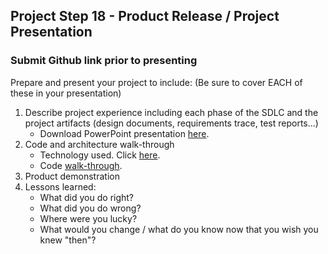 ## Project Step 18 - Product Release / Project Presentation
### Submit Github link prior to presenting

Prepare and present your project to include: (Be sure to cover EACH of these in your presentation)

1. Describe project experience including each phase of the SDLC and the project artifacts (design documents, requirements trace, test reports...)
    * Download PowerPoint presentation [here](#).
2. Code and architecture walk-through
    * Technology used. Click [here](https://github.com/gowebUSA/O-MAF/blob/master/OMAF/readme.md#implemented-the-following-technology).
    * Code [walk-through](https://github.com/gowebUSA/O-MAF/tree/master/OMAF).
3.  Product demonstration
4.  Lessons learned:
    * What did you do right?
    * What did you do wrong?
    * Where were you lucky?
    * What would you change / what do you know now that you wish you knew "then"?
